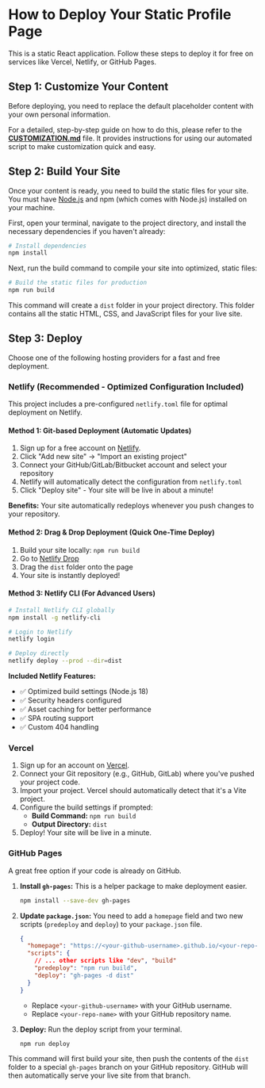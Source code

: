 # How to Deploy Your Static Profile Page

This is a static React application. Follow these steps to deploy it for free on services like Vercel, Netlify, or GitHub Pages.

## Step 1: Customize Your Content

Before deploying, you need to replace the default placeholder content with your own personal information.

For a detailed, step-by-step guide on how to do this, please refer to the **[CUSTOMIZATION.md](CUSTOMIZATION.md)** file. It provides instructions for using our automated script to make customization quick and easy.

## Step 2: Build Your Site

Once your content is ready, you need to build the static files for your site. You must have [Node.js](https://nodejs.org/) and npm (which comes with Node.js) installed on your machine.

First, open your terminal, navigate to the project directory, and install the necessary dependencies if you haven't already:

```bash
# Install dependencies
npm install
```

Next, run the build command to compile your site into optimized, static files:

```bash
# Build the static files for production
npm run build
```

This command will create a `dist` folder in your project directory. This folder contains all the static HTML, CSS, and JavaScript files for your live site.

## Step 3: Deploy

Choose one of the following hosting providers for a fast and free deployment.

### Netlify (Recommended - Optimized Configuration Included)

This project includes a pre-configured `netlify.toml` file for optimal deployment on Netlify.

#### Method 1: Git-based Deployment (Automatic Updates)

1.  Sign up for a free account on [Netlify](https://www.netlify.com/).
2.  Click "Add new site" → "Import an existing project"
3.  Connect your GitHub/GitLab/Bitbucket account and select your repository
4.  Netlify will automatically detect the configuration from `netlify.toml`
5.  Click "Deploy site" - Your site will be live in about a minute!

**Benefits:** Your site automatically redeploys whenever you push changes to your repository.

#### Method 2: Drag & Drop Deployment (Quick One-Time Deploy)

1.  Build your site locally: `npm run build`
2.  Go to [Netlify Drop](https://app.netlify.com/drop)
3.  Drag the `dist` folder onto the page
4.  Your site is instantly deployed!

#### Method 3: Netlify CLI (For Advanced Users)

```bash
# Install Netlify CLI globally
npm install -g netlify-cli

# Login to Netlify
netlify login

# Deploy directly
netlify deploy --prod --dir=dist
```

**Included Netlify Features:**
- ✅ Optimized build settings (Node.js 18)
- ✅ Security headers configured
- ✅ Asset caching for better performance
- ✅ SPA routing support
- ✅ Custom 404 handling

### Vercel

1.  Sign up for an account on [Vercel](https://vercel.com/).
2.  Connect your Git repository (e.g., GitHub, GitLab) where you've pushed your project code.
3.  Import your project. Vercel should automatically detect that it's a Vite project.
4.  Configure the build settings if prompted:
    -   **Build Command:** `npm run build`
    -   **Output Directory:** `dist`
5.  Deploy! Your site will be live in a minute.

### GitHub Pages

A great free option if your code is already on GitHub.

1.  **Install `gh-pages`:**
    This is a helper package to make deployment easier.

    ```bash
    npm install --save-dev gh-pages
    ```

2.  **Update `package.json`:**
    You need to add a `homepage` field and two new scripts (`predeploy` and `deploy`) to your `package.json` file.

    ```json
    {
      "homepage": "https://<your-github-username>.github.io/<your-repo-name>",
      "scripts": {
        // ... other scripts like "dev", "build"
        "predeploy": "npm run build",
        "deploy": "gh-pages -d dist"
      }
    }
    ```
    -   Replace `<your-github-username>` with your GitHub username.
    -   Replace `<your-repo-name>` with your GitHub repository name.

3.  **Deploy:**
    Run the deploy script from your terminal.

    ```bash
    npm run deploy
    ```

This command will first build your site, then push the contents of the `dist` folder to a special `gh-pages` branch on your GitHub repository. GitHub will then automatically serve your live site from that branch.
